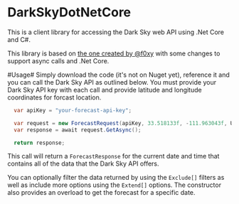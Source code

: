 # DarkSkyDotNetCore
This is a client library for accessing the Dark Sky web API using .Net Core and C#.

This library is based on [the one created by @f0xy](https://github.com/f0xy/forecast.io-csharp) with some changes to support async calls and .Net Core.

#Usage#
Simply download the code (it's not on Nuget yet), reference it and you can call the Dark Sky API as outlined below. You must provide your Dark Sky API key with each call and provide latitude and longitude coordinates for forcast location.

```c#
  var apiKey = "your-forecast-api-key";

  var request = new ForecastRequest(apiKey, 33.518133f, -111.963043f, Unit.us);
  var response = await request.GetAsync();

  return response;
 ```
This call will return a ```ForecastResponse``` for the current date and time that contains all of the data that the Dark Sky API offers.

You can optionally filter the data returned by using the ```Exclude[]``` filters as well as include more options using the ```Extend[]``` options. The constructor also provides an overload to get the forecast for a specific date.


